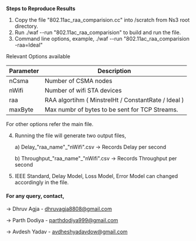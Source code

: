 **Steps to Reproduce Results**

1) Copy the file "802.11ac_raa_comparision.cc" into /scratch from Ns3 root directory.
2) Run ./waf --run "802.11ac_raa_comparision" to build and run the file.
3) Command line options, example, ./waf --run "802.11ac_raa_comparision -raa=Ideal"

Relevant Options available  

| Parameter | Description                                         |
|-----------|-----------------------------------------------------|
| nCsma     | Number of CSMA nodes                                |
| nWifi     | Number of wifi STA devices                          |
| raa       | RAA algortihm ( MinstrelHt / ConstantRate / Ideal ) |
| maxByte   | Max numbr of bytes to be sent for TCP Streams.      |
  
  
  For other options refer the main file.
  
4) Running the file will generate two output files,

   a) Delay_"raa_name"_"nWifi".csv -> Records Delay per second
   
   b) Throughput_"raa_name"_"nWifi".csv -> Records Throughput per second
   
   
5) IEEE Standard, Delay Model, Loss Model, Error Model can changed accordingly in the file.








#### For any query, contact,

-> Dhruv Agja - dhruvagja8808@gmail.com

-> Parth Dodiya - parthdodiya999@gmail.com

-> Avdesh Yadav - avdheshyadavdow@gmail.com


